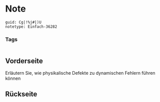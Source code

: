 # Note
```
guid: Cg|!%j#|)U
notetype: Einfach-36282
```

### Tags
```
```

## Vorderseite
Erläutern Sie, wie physikalische Defekte zu dynamischen Fehlern führen können

## Rückseite

